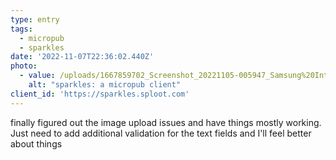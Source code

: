 ```yaml
---
type: entry
tags:
  - micropub
  - sparkles
date: '2022-11-07T22:36:02.440Z'
photo:
  - value: /uploads/1667859702_Screenshot_20221105-005947_Samsung%20Internet.jpg
    alt: "sparkles: a micropub client"
client_id: 'https://sparkles.sploot.com'
---
```


finally figured out the image upload issues and have things mostly working. Just need to add additional validation for the text fields and I'll feel better about things
